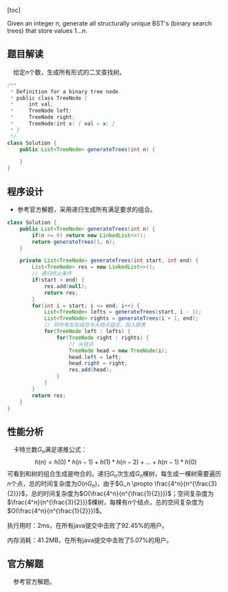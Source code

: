 [toc]

Given an integer n, generate all structurally unique BST's (binary search trees) that store values $1 \dots n$.



## 题目解读

&emsp;给定$n$个数，生成所有形式的二叉查找树。

```java
/**
 * Definition for a binary tree node.
 * public class TreeNode {
 *     int val;
 *     TreeNode left;
 *     TreeNode right;
 *     TreeNode(int x) { val = x; }
 * }
 */
class Solution {
    public List<TreeNode> generateTrees(int n) {

    }
}
```

## 程序设计

* 参考官方解题，采用递归生成所有满足要求的组合。

```java
class Solution {
    public List<TreeNode> generateTrees(int n) {
        if(n <= 0) return new LinkedList<>();
        return generateTrees(1, n);
    }

    private List<TreeNode> generateTrees(int start, int end) {
        List<TreeNode> res = new LinkedList<>();
        // 递归终止条件
        if(start > end) {
            res.add(null);
            return res;
        }
        for(int i = start; i <= end; i++) {
            List<TreeNode> lefts = generateTrees(start, i - 1);
            List<TreeNode> rights = generateTrees(i + 1, end);
            // 将所有左右组合与头结点组合，加入链表
            for(TreeNode left : lefts) {
                for(TreeNode right : rights) {
                    // 头结点
                    TreeNode head = new TreeNode(i);
                    head.left = left;
                    head.right = right;
                    res.add(head);
                }
            }
        }
        return res;
    }
}
```

## 性能分析

&emsp;卡特兰数$G_n$满足递推公式：
$$
h(n) = h(0) * h(n - 1) + h(1) * h(n - 2) + \dots + h(n - 1) * h(0)
$$
可看到和树的组合生成是吻合的。递归$G_n$次生成$G_n$棵树，每生成一棵树需要遍历$n$个点，总的时间复杂度为$O(nG_n)$，由于$G_n \propto \frac{4^n}{n^{\frac{3}{2}}}$，总的时间复杂度为$O(\frac{4^n}{n^{\frac{1}{2}}})$；空间复杂度为$\frac{4^n}{n^{\frac{3}{2}}}$棵树，每棵有$n$个结点，总的空间复杂度为$O(\frac{4^n}{n^{\frac{1}{2}}})$。

执行用时：2ms，在所有java提交中击败了92.45%的用户。

内存消耗：41.2MB，在所有java提交中击败了5.07%的用户。

## 官方解题

&emsp;参考官方解题。